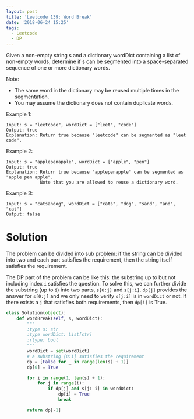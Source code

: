```yaml
---
layout: post
title: 'Leetcode 139: Word Break'
date: '2018-06-24 15:25'
tags:
  - Leetcode
  - DP
---
```


Given a non-empty string s and a dictionary wordDict containing a list of non-empty words, determine if s can be segmented into a space-separated sequence of one or more dictionary words.

Note:

* The same word in the dictionary may be reused multiple times in the segmentation.
* You may assume the dictionary does not contain duplicate words.

Example 1:
```
Input: s = "leetcode", wordDict = ["leet", "code"]
Output: true
Explanation: Return true because "leetcode" can be segmented as "leet code".
```

Example 2:
```
Input: s = "applepenapple", wordDict = ["apple", "pen"]
Output: true
Explanation: Return true because "applepenapple" can be segmented as "apple pen apple".
             Note that you are allowed to reuse a dictionary word.
```

Example 3:
```
Input: s = "catsandog", wordDict = ["cats", "dog", "sand", "and", "cat"]
Output: false
```

# Solution
The problem can be divided into sub problem: if the string can be divided into two and each part satisfies the requirement, then the string itself satisfies the requirement.

The DP part of the problem can be like this: the substring up to but not including index `i` satisfies the question. To solve this, we can further divide the substring (up to `i`) into two parts, `s[0:j]` and `s[j:i]`. `dp[j]` provides the answer for `s[0:j]` and we only need to verify `s[j:i]` is in `wordDict` or not. If there exists a `j` that satisfies both requirements, then `dp[i]` is True.

```python
class Solution(object):
    def wordBreak(self, s, wordDict):
        """
        :type s: str
        :type wordDict: List[str]
        :rtype: bool
        """
        wordDict = set(wordDict)
        # a substring [0:i] satisfies the requirement
        dp = [False for _ in range(len(s) + 1)]
        dp[0] = True

        for i in range(1, len(s) + 1):
            for j in range(i):
                if dp[j] and s[j: i] in wordDict:
                    dp[i] = True
                    break

        return dp[-1]
```
